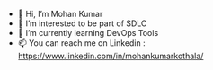 - 👋 Hi, I’m Mohan Kumar
- 👀 I’m interested to be part of SDLC
- 🌱 I’m currently learning DevOps Tools
- 📫 You can reach me on Linkedin : https://www.linkedin.com/in/mohankumarkothala/

<!---
mohankumar17/mohankumar17 is a ✨ special ✨ repository because its `README.md` (this file) appears on your GitHub profile.
You can click the Preview link to take a look at your changes.
--->
